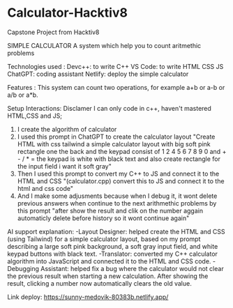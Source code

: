 # Calculator-Hacktiv8
Capstone Project from Hacktiv8

SIMPLE CALCULATOR
A system which help you to count aritmethic problems

Technologies used : 
Devc++: to write C++
VS Code: to write HTML CSS JS
ChatGPT: coding assistant
Netlify: deploy the simple calculator

Features : This system can count two operations, for example a+b or a-b or a/b or a*b.

Setup Interactions: Disclamer I can only code in c++, haven't mastered HTML,CSS and JS;
1. I create the algorithm of calculator
2. I used this prompt in ChatGPT to create the calculator layout "Create HTML with css tailwind a simple calculator layout with big soft pink rectangle one the back and the keypad consist of 1 2  4 5 6 7 8 9 0 and + - / * = the keypad is white with black text and also create rectangle for the input field i want it soft gray"
3. Then I used this prompt to convert my C++ to JS and connect it to the HTML and CSS "(calculator.cpp) convert this to JS and connect it to the html and css code"
4. And I make some adjusments because when I debug it, it wont delete previous answers when continue to the next arithmethic problems by this prompt "after show the result and clik on the number aggain automaticly delete before history so it wont continue again"

AI support explanation:
-Layout Designer: helped create the HTML and CSS (using Tailwind) for a simple calculator layout, based on my prompt describing a large soft pink background, a soft gray input field, and white keypad buttons with black text.
-Translator: converted my C++ calculator algorithm into JavaScript and connected it to the HTML and CSS code.
-Debugging Assistant: helped fix a bug where the calculator would not clear the previous result when starting a new calculation. After showing the result, clicking a number now automatically clears the old value.

Link deploy: https://sunny-medovik-80383b.netlify.app/